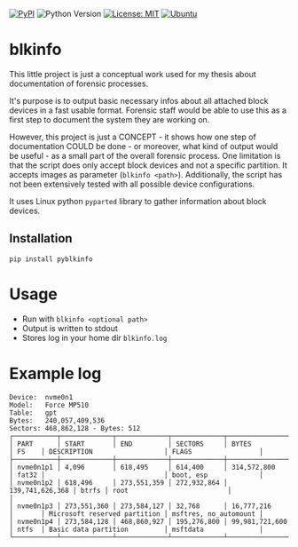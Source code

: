 [![PyPI](https://img.shields.io/pypi/v/pyblkinfo)](https://pypi.org/project/pyblkinfo/)
![Python Version](https://img.shields.io/badge/Python-3.6-blue)
[![License: MIT](https://img.shields.io/badge/License-MIT-yellow.svg)](https://opensource.org/licenses/MIT)
[![Ubuntu](https://img.shields.io/badge/Ubuntu-orange)](https://ubuntu.com/download/desktop)

# blkinfo

This little project is just a conceptual work used for my thesis about documentation of forensic processes.

It's purpose is to output basic necessary infos about all attached block devices in a fast usable format. Forensic staff would be able to use this as a first step to document the system they are working on.

However, this project is just a CONCEPT - it shows how one step of documentation COULD be done - or moreover, what kind of output would be useful - as a small part of the overall forensic process. One limitation is that the script does only accept block devices and not a specific partition. It accepts images as parameter (`blkinfo <path>`). Additionally, the script has not been extensively tested with all possible device configurations.

It uses Linux python `pyparted` library to gather information about block devices.

## Installation

`pip install pyblkinfo`

# Usage

- Run with `blkinfo <optional path>`
- Output is written to stdout
- Stores log in your home dir `blkinfo.log`

# Example log

```
Device:  nvme0n1
Model:   Force MP510
Table:   gpt
Bytes:   240,057,409,536
Sectors: 468,862,128 - Bytes: 512
┌───────────┬─────────────┬─────────────┬─────────────┬─────────────────┬───────┬──────────────────────────────┬───────────────────────┐
│ PART      │ START       │ END         │ SECTORS     │ BYTES           │ FS    │ DESCRIPTION                  │ FLAGS                 │
├───────────┼─────────────┼─────────────┼─────────────┼─────────────────┼───────┼──────────────────────────────┼───────────────────────┤
│ nvme0n1p1 │ 4,096       │ 618,495     │ 614,400     │ 314,572,800     │ fat32 │                              │ boot, esp             │
│ nvme0n1p2 │ 618,496     │ 273,551,359 │ 272,932,864 │ 139,741,626,368 │ btrfs │ root                         │                       │
│ nvme0n1p3 │ 273,551,360 │ 273,584,127 │ 32,768      │ 16,777,216      │       │ Microsoft reserved partition │ msftres, no_automount │
│ nvme0n1p4 │ 273,584,128 │ 468,860,927 │ 195,276,800 │ 99,981,721,600  │ ntfs  │ Basic data partition         │ msftdata              │
└───────────┴─────────────┴─────────────┴─────────────┴─────────────────┴───────┴──────────────────────────────┴───────────────────────┘
```

